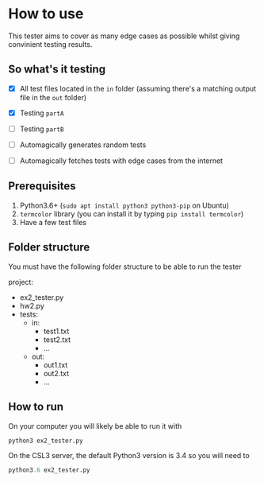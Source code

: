 # How to use
This tester aims to cover as many edge cases as possible whilst giving convinient testing results.

## So what's it testing
 - [x] All test files located in the `in` folder (assuming there's a matching output file in the `out` folder)
 - [x] Testing `partA`
 - [ ] Testing `partB`
 - [ ] Automagically generates random tests
 - [ ] Automagically fetches tests with edge cases from the internet


## Prerequisites
1. Python3.6+ (`sudo apt install python3 python3-pip` on Ubuntu)
2. `termcolor` library (you can install it by typing `pip install termcolor`)
3. Have a few test files

## Folder structure
You must have the following folder structure to be able to run the tester

project:
 * ex2_tester.py
 * hw2.py
 * tests:
   * in:
     * test1.txt
     * test2.txt
     * ...
   * out:
     * out1.txt
     * out2.txt
     * ...

## How to run
On your computer you will likely be able to run it with
```python
python3 ex2_tester.py
```
On the CSL3 server, the default Python3 version is 3.4 so you will need to
```python
python3.6 ex2_tester.py
```
